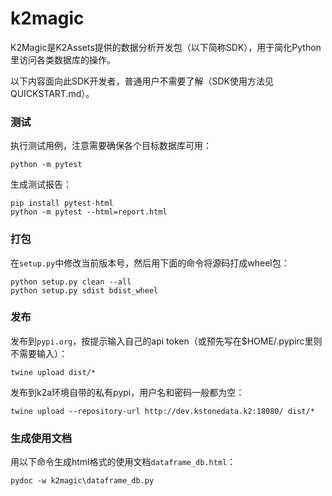# k2magic
K2Magic是K2Assets提供的数据分析开发包（以下简称SDK），用于简化Python里访问各类数据库的操作。

以下内容面向此SDK开发者，普通用户不需要了解（SDK使用方法见QUICKSTART.md）。

### 测试
执行测试用例，注意需要确保各个目标数据库可用：
```
python -m pytest
```

生成测试报告：
```
pip install pytest-html
python -m pytest --html=report.html
```

### 打包
在`setup.py`中修改当前版本号，然后用下面的命令将源码打成wheel包：
```
python setup.py clean --all
python setup.py sdist bdist_wheel
```

### 发布

发布到`pypi.org`，按提示输入自己的api token（或预先写在$HOME/.pypirc里则不需要输入）：
```
twine upload dist/*
```

发布到k2a环境自带的私有pypi，用户名和密码一般都为空：
```
twine upload --repository-url http://dev.kstonedata.k2:18080/ dist/*
```

### 生成使用文档

用以下命令生成html格式的使用文档`dataframe_db.html`：
```
pydoc -w k2magic\dataframe_db.py
```